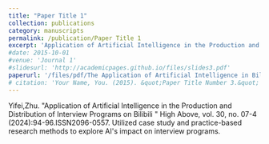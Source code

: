 ```yaml
---
title: "Paper Title 1"
collection: publications
category: manuscripts
permalink: /publication/Paper Title 1
excerpt: 'Application of Artificial Intelligence in the Production and Distribution of Interview Programs on Bilibili '
#date: 2015-10-01
#venue: 'Journal 1'
#slidesurl: 'http://academicpages.github.io/files/slides3.pdf'
paperurl: '/files/pdf/The Application of Artificial Intelligence in Bilibili.pdf'
# citation: 'Your Name, You. (2015). &quot;Paper Title Number 3.&quot; <i>Journal 1</i>. 1(3).'
---
```


Yifei,Zhu. "Application of Artificial Intelligence in the Production and Distribution of Interview Programs on Bilibili " High Above, vol. 30, no. 07-4 (2024):94-96.ISSN2096-0557.
  Utilized case study and practice-based research methods to explore AI's impact on interview programs.
